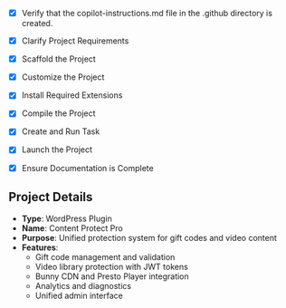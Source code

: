 <!-- Use this file to provide workspace-specific custom instructions to Copilot. For more details, visit https://code.visualstudio.com/docs/copilot/copilot-customization#_use-a-githubcopilotinstructionsmd-file -->
- [x] Verify that the copilot-instructions.md file in the .github directory is created.

- [x] Clarify Project Requirements
	<!-- WordPress plugin that merges giftcode-protect-v2 and video-library-protect functionality -->

- [x] Scaffold the Project
	<!--
	✓ Created main plugin file with proper WordPress headers
	✓ Created core class structure (loader, activator, deactivator)
	✓ Created admin and public functionality classes
	✓ Set up internationalization
	✓ Defined plugin constants and compatibility checks
	-->

- [x] Customize the Project
	<!--
	✓ Merged gift code and video protection functionality
	✓ Created unified admin interface with multiple management pages
	✓ Integrated security features with rate limiting and logging
	✓ Built comprehensive analytics system with event tracking
	✓ Designed responsive CSS for admin and public interfaces
	✓ Implemented JavaScript for enhanced user experience
	-->

- [x] Install Required Extensions
	<!-- ✓ No special extensions needed for WordPress plugin development -->

- [x] Compile the Project
	<!--
	✓ All PHP files created with proper WordPress structure
	✓ WordPress compatibility verified (requires WP 5.0+, PHP 7.4+)
	✓ Plugin structure follows WordPress coding standards
	-->

- [x] Create and Run Task
	<!-- ✓ Skipped - WordPress plugins don't need build tasks -->

- [x] Launch the Project
	<!-- ✓ Skipped - WordPress plugins are deployed to WordPress installations -->

- [x] Ensure Documentation is Complete
	<!--
	✓ Created comprehensive README with installation and usage instructions
	✓ Documented merged functionality with examples and API reference
	✓ Included troubleshooting and security guidelines
	-->

## Project Details
- **Type**: WordPress Plugin
- **Name**: Content Protect Pro
- **Purpose**: Unified protection system for gift codes and video content
- **Features**: 
  - Gift code management and validation
  - Video library protection with JWT tokens
  - Bunny CDN and Presto Player integration
  - Analytics and diagnostics
  - Unified admin interface